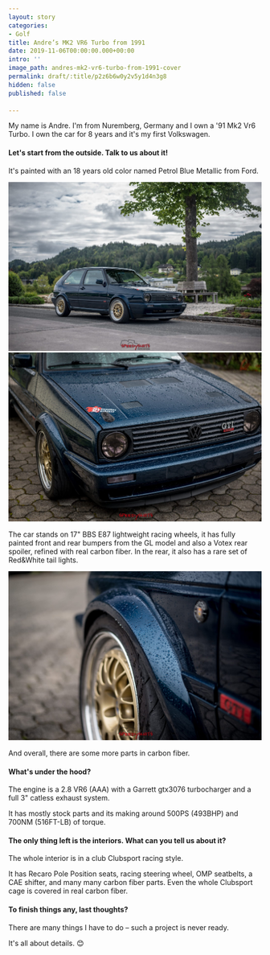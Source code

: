 ```yaml
---
layout: story
categories:
- Golf
title: Andre’s MK2 VR6 Turbo from 1991
date: 2019-11-06T00:00:00.000+00:00
intro: ''
image_path: andres-mk2-vr6-turbo-from-1991-cover
permalink: draft/:title/p2z6b6w0y2v5y1d4n3g8
hidden: false
published: false

---
```

My name is Andre. I'm from Nuremberg, Germany and I own a '91 Mk2 Vr6 Turbo. I own the car for 8 years and it's my first Volkswagen.

#### Let's start from the outside. Talk to us about it!

It's painted with an 18 years old color named Petrol Blue Metallic from Ford.

![](/assets/images/uploads/andres-mk2-vr6-turbo-from-1991-exterior-1.jpg)![](/assets/images/uploads/andres-mk2-vr6-turbo-from-1991-exterior.jpg)

The car stands on 17" BBS E87 lightweight racing wheels, it has fully painted front and rear bumpers from the GL model and also a Votex rear spoiler, refined with real carbon fiber. In the rear, it also has a rare set of Red&White tail lights.

![](/assets/images/uploads/andres-mk2-vr6-turbo-from-1991-wheels.jpg)

And overall, there are some more parts in carbon fiber.

#### What's under the hood?

The engine is a 2.8 VR6 (AAA) with a Garrett gtx3076 turbocharger and a full 3" catless exhaust system.

It has mostly stock parts and its making around 500PS (493BHP) and 700NM (516FT-LB) of torque.

#### The only thing left is the interiors. What can you tell us about it?

The whole interior is in a club Clubsport racing style.

It has Recaro Pole Position seats, racing steering wheel, OMP seatbelts, a CAE shifter, and many many carbon fiber parts. Even the whole Clubsport cage is covered in real carbon fiber.

#### To finish things any, last thoughts?

There are many things I have to do – such a project is never ready.

It's all about details. 😊